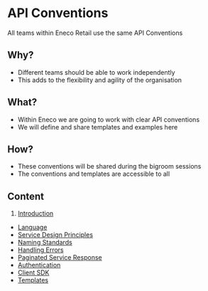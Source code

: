 # API Conventions

All teams within Eneco Retail use the same API Conventions

## Why?
- Different teams should be able to work independently
- This adds to the flexibility and agility of the organisation

## What?
- Within Eneco we are going to work with clear API conventions
- We will define and share templates and examples here

## How?
- These conventions will be shared during the bigroom sessions
- The conventions and templates are accessible to all

## Content
 1. [Introduction](https://github.com/Eneco/api-conventions/blob/master/Introduction.md)
 - [Language](https://github.com/Eneco/api-conventions/blob/master/Language.md)
 - [Service Design Principles](https://github.com/Eneco/api-conventions/blob/master/ServiceDesignPrinciples.md)
 - [Naming Standards](https://github.com/Eneco/api-conventions/blob/master/NamingStandards.md)
 - [Handling Errors](https://github.com/Eneco/api-conventions/blob/master/HandlingErrors.md)
 - [Paginated Service Response](https://github.com/Eneco/api-conventions/blob/master/PaginatedServiceResponse.md)
 - [Authentication](https://github.com/Eneco/api-conventions/blob/master/Authentication.md)
 - [Client SDK](https://github.com/Eneco/api-conventions/blob/master/ClientSDK.md)
 - [Templates](https://github.com/Eneco/api-conventions/blob/master/Templates.md)
